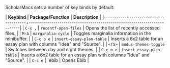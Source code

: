 ScholarMacs sets a number of key binds by default:

| **Keybind** | **Package/Function**        | **Description**                                                           |
|-----------+---------------------------+-------------------------------------------------------------------------|
| `C-x ,`   | `recentf-open-files`      | Opens the list of recently accessed files.                              |
| `M-A`     | `marginalia-cycle`        | Toggles marginalia information in the minibuffer.                       |
| `C-c o e` | `insert-essay-plan-table` | Inserts a 6x2 table for an essay plan with columns "Idea" and "Source". |
| `<f5>`    | `modus-themes-toggle`     | Switches between day and night themes.                                  |
| `C-c o e` | `insert-essay-plan-table` | Inserts a 6x2 table for an essay plan with columns "Idea" and "Source". |
| `C-c e`   | `ebib                     | Opens Ebib                                                              |

